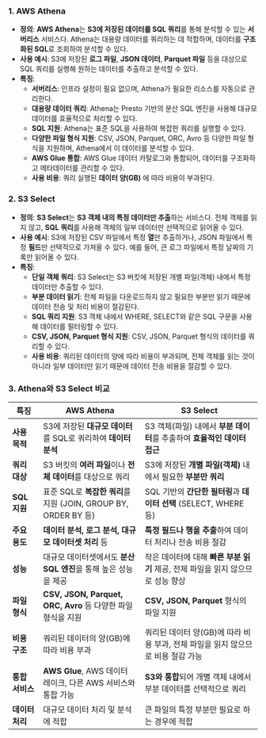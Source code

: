 ### 1. AWS Athena
- **정의**: **AWS Athena**는 **S3에 저장된 데이터를 SQL 쿼리**를 통해 분석할 수 있는 **서버리스** 서비스다. Athena는 대용량 데이터를 쿼리하는 데 적합하며, 데이터를 **구조화된 SQL**로 조회하여 분석할 수 있다.
- **사용 예시**: S3에 저장된 **로그 파일**, **JSON 데이터**, **Parquet 파일** 등을 대상으로 SQL 쿼리를 실행해 원하는 데이터를 추출하고 분석할 수 있다.
- **특징**:
    - **서버리스**: 인프라 설정이 필요 없으며, Athena가 필요한 리소스를 자동으로 관리한다.
    - **대용량 데이터 쿼리**: Athena는 Presto 기반의 분산 SQL 엔진을 사용해 대규모 데이터를 효율적으로 처리할 수 있다.
    - **SQL 지원**: Athena는 표준 SQL을 사용하여 복잡한 쿼리를 실행할 수 있다.
    - **다양한 파일 형식 지원**: CSV, JSON, Parquet, ORC, Avro 등 다양한 파일 형식을 지원하며, Athena에서 이 데이터를 분석할 수 있다.
    - **AWS Glue 통합**: AWS Glue 데이터 카탈로그와 통합되어, 데이터를 구조화하고 메타데이터를 관리할 수 있다.
    - **사용 비용**: 쿼리 실행된 **데이터 양(GB)** 에 따라 비용이 부과된다.

### 2. S3 Select
- **정의**: **S3 Select**는 **S3 객체 내의 특정 데이터만 추출**하는 서비스다. 전체 객체를 읽지 않고, **SQL 쿼리**를 사용해 객체의 일부 데이터만 선택적으로 읽어올 수 있다.
- **사용 예시**: S3에 저장된 CSV 파일에서 특정 **열**만 추출하거나, JSON 파일에서 특정 **필드**만 선택적으로 가져올 수 있다. 예를 들어, 큰 로그 파일에서 특정 날짜의 기록만 읽어올 수 있다.
- **특징**:
    - **단일 객체 쿼리**: S3 Select는 S3 버킷에 저장된 개별 파일(객체) 내에서 특정 데이터만 추출할 수 있다.
    - **부분 데이터 읽기**: 전체 파일을 다운로드하지 않고 필요한 부분만 읽기 때문에 데이터 전송 및 처리 비용이 절감된다.
    - **SQL 쿼리 지원**: S3 객체 내에서 WHERE, SELECT와 같은 SQL 구문을 사용해 데이터를 필터링할 수 있다.
    - **CSV, JSON, Parquet 형식 지원**: CSV, JSON, Parquet 형식의 데이터를 쿼리할 수 있다.
    - **사용 비용**: 쿼리된 데이터의 양에 따라 비용이 부과되며, 전체 객체를 읽는 것이 아니라 일부 데이터만 읽기 때문에 데이터 전송 비용을 절감할 수 있다.

### 3. Athena와 S3 Select 비교

| **특징**         | **AWS Athena**                                                                                          | **S3 Select**                                                                                    |
|------------------|---------------------------------------------------------------------------------------------------------|-------------------------------------------------------------------------------------------------|
| **사용 목적**    | S3에 저장된 **대규모 데이터**를 SQL로 쿼리하여 **데이터 분석**                                           | S3 객체(파일) 내에서 **부분 데이터**를 추출하여 **효율적인 데이터 접근**                          |
| **쿼리 대상**    | S3 버킷의 **여러 파일**이나 **전체 데이터**를 대상으로 쿼리                                               | S3에 저장된 **개별 파일(객체)** 내에서 필요한 **부분만 쿼리**                                   |
| **SQL 지원**     | 표준 SQL로 **복잡한 쿼리**를 지원 (JOIN, GROUP BY, ORDER BY 등)                                           | SQL 기반의 **간단한 필터링**과 **데이터 선택** (SELECT, WHERE 등)                               |
| **주요 용도**    | **데이터 분석, 로그 분석, 대규모 데이터셋 처리** 등                                                      | **특정 필드나 행을 추출**하여 데이터 처리나 전송 비용 절감                                       |
| **성능**         | 대규모 데이터셋에서도 **분산 SQL 엔진**을 통해 높은 성능을 제공                                           | 작은 데이터에 대해 **빠른 부분 읽기** 제공, 전체 파일을 읽지 않으므로 성능 향상                  |
| **파일 형식**    | **CSV, JSON, Parquet, ORC, Avro** 등 다양한 파일 형식을 지원                                              | **CSV, JSON, Parquet** 형식의 파일 지원                                                         |
| **비용 구조**    | 쿼리된 데이터의 양(GB)에 따라 비용 부과                                                                  | 쿼리된 데이터 양(GB)에 따라 비용 부과, 전체 파일을 읽지 않으므로 비용 절감 가능                 |
| **통합 서비스**  | **AWS Glue**, AWS 데이터 레이크, 다른 AWS 서비스와 통합 가능                                               | **S3와 통합**되어 개별 객체 내에서 부분 데이터를 선택적으로 쿼리                                |
| **데이터 처리**  | 대규모 데이터 처리 및 분석에 적합                                                                        | 큰 파일의 특정 부분만 필요로 하는 경우에 적합                                                    |
